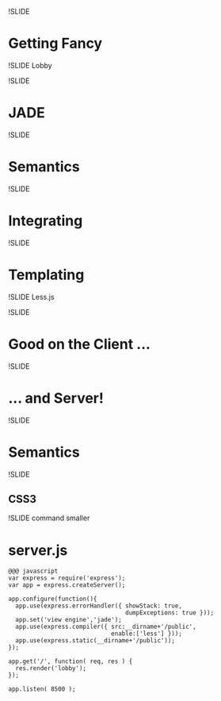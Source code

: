 !SLIDE
# Getting Fancy

!SLIDE
Lobby

!SLIDE
# JADE

!SLIDE
# Semantics

!SLIDE
# Integrating

!SLIDE
# Templating

!SLIDE
Less.js

!SLIDE
# Good on the Client ...

!SLIDE
# ... and Server!

!SLIDE
# Semantics

!SLIDE
## CSS3

!SLIDE command smaller
# server.js

    @@@ javascript
    var express = require('express');
    var app = express.createServer();

    app.configure(function(){
      app.use(express.errorHandler({ showStack: true, 
                                     dumpExceptions: true }));
      app.set('view engine','jade');
      app.use(express.compiler({ src:__dirname+'/public', 
                                 enable:['less'] }));
      app.use(express.static(__dirname+'/public'));
    });

    app.get('/', function( req, res ) {
      res.render('lobby');
    });

    app.listen( 8500 );
